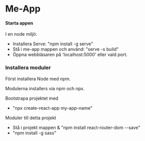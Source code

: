 Me-App
========

#### Starta appen
I en node miljö:
 - Installera  Serve: "npm install -g serve"
 - Stå i me-app mappen och använd: "serve -s build"
 - Öppna webbläsaren på 'localhost:5000' eller vald port.
   
   
### Installera moduler

Först installera Node med npm.
 
Modulerna installers via npm och npx.

Bootstrapa projektet med 
 - "npx create-react-app my-app-name"
 
Moduler till detta projekt
 - Stå i projekt mappen & "npm install react-router-dom --save"
 - "npm install -g sass"


